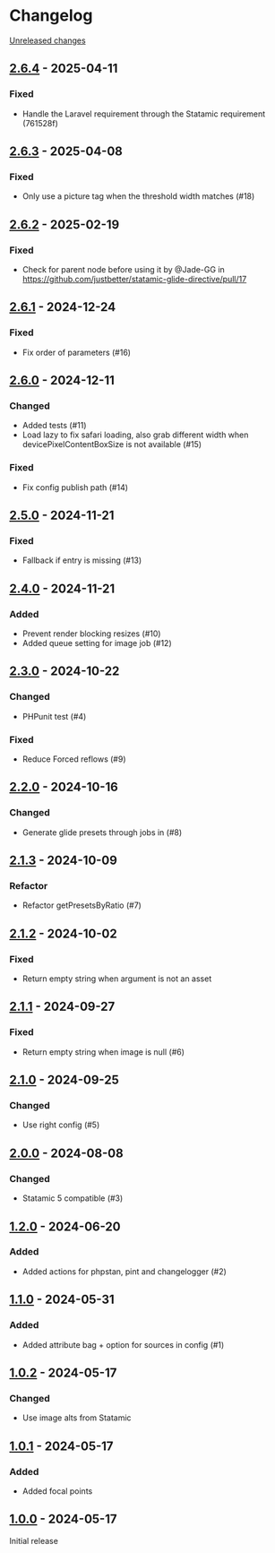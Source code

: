 # Changelog 

[Unreleased changes](https://github.com/justbetter/statamic-glide-directive/compare/2.6.4...2.6.4)
## [2.6.4](https://github.com/justbetter/statamic-glide-directive/releases/tag/2.6.4) - 2025-04-11

### Fixed

- Handle the Laravel requirement through the Statamic requirement (761528f)

## [2.6.3](https://github.com/justbetter/statamic-glide-directive/releases/tag/2.6.3) - 2025-04-08

### Fixed

- Only use a picture tag when the threshold width matches (#18)

## [2.6.2](https://github.com/justbetter/statamic-glide-directive/releases/tag/2.6.2) - 2025-02-19

### Fixed
- Check for parent node before using it by @Jade-GG in https://github.com/justbetter/statamic-glide-directive/pull/17

## [2.6.1](https://github.com/justbetter/statamic-glide-directive/releases/tag/2.6.1) - 2024-12-24

### Fixed
- Fix order of parameters (#16)

## [2.6.0](https://github.com/justbetter/statamic-glide-directive/releases/tag/2.6.0) - 2024-12-11

### Changed
- Added tests (#11)
- Load lazy to fix safari loading, also grab different width when devicePixelContentBoxSize is not available (#15)

### Fixed
- Fix config publish path (#14)

## [2.5.0](https://github.com/justbetter/statamic-glide-directive/releases/tag/2.5.0) - 2024-11-21

### Fixed
* Fallback if entry is missing (#13) 

## [2.4.0](https://github.com/justbetter/statamic-glide-directive/releases/tag/2.4.0) - 2024-11-21

### Added
* Prevent render blocking resizes (#10)
* Added queue setting for image job (#12)


## [2.3.0](https://github.com/justbetter/statamic-glide-directive/releases/tag/2.3.0) - 2024-10-22

### Changed
* PHPunit test (#4)

### Fixed
* Reduce Forced reflows (#9)

## [2.2.0](https://github.com/justbetter/statamic-glide-directive/releases/tag/2.2.0) - 2024-10-16

### Changed
* Generate glide presets through jobs in (#8) 

## [2.1.3](https://github.com/justbetter/statamic-glide-directive/releases/tag/2.1.3) - 2024-10-09

### Refactor
- Refactor getPresetsByRatio (#7)

## [2.1.2](https://github.com/justbetter/statamic-glide-directive/releases/tag/2.1.2) - 2024-10-02

### Fixed
- Return empty string when argument is not an asset  

## [2.1.1](https://github.com/justbetter/statamic-glide-directive/releases/tag/2.1.1) - 2024-09-27

### Fixed
- Return empty string when image is null (#6)

## [2.1.0](https://github.com/justbetter/statamic-glide-directive/releases/tag/2.1.0) - 2024-09-25

### Changed

- Use right config (#5)

## [2.0.0](https://github.com/justbetter/statamic-glide-directive/releases/tag/2.0.0) - 2024-08-08

### Changed
- Statamic 5 compatible (#3)

## [1.2.0](https://github.com/justbetter/statamic-glide-directive/releases/tag/1.2.0) - 2024-06-20

### Added
- Added actions for phpstan, pint and changelogger (#2)


## [1.1.0](https://github.com/justbetter/statamic-glide-directive/releases/tag/1.1.0) - 2024-05-31

### Added
- Added attribute bag + option for sources in config (#1)

## [1.0.2](https://github.com/justbetter/statamic-glide-directive/releases/tag/1.0.2) - 2024-05-17

### Changed
- Use image alts from Statamic

## [1.0.1](https://github.com/justbetter/statamic-glide-directive/releases/tag/1.0.1) - 2024-05-17

### Added
- Added focal points

## [1.0.0](https://github.com/justbetter/statamic-glide-directive/releases/tag/1.0.0) - 2024-05-17

Initial release

